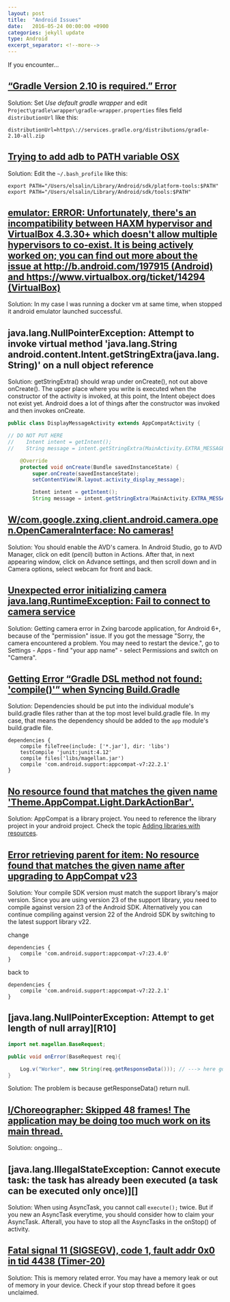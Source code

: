 ```yaml
---
layout: post
title:  "Android Issues"
date:   2016-05-24 00:00:00 +0900
categories: jekyll update
type: Android
excerpt_separator: <!--more-->
---
```

If you encounter...
<!--more-->

[“Gradle Version 2.10 is required.” Error][R1]
---
Solution:
Set *Use default gradle wrapper* and edit `Project\gradle\wrapper\gradle-wrapper.properties` files field `distributionUrl` like this:

```
distributionUrl=https\://services.gradle.org/distributions/gradle-2.10-all.zip
```

[Trying to add adb to PATH variable OSX][R2]
---
Solution:
Edit the `~/.bash_profile` like this:

```
export PATH="/Users/elsalin/Library/Android/sdk/platform-tools:$PATH"
export PATH="/Users/elsalin/Library/Android/sdk/tools:$PATH"
```

[emulator: ERROR: Unfortunately, there's an incompatibility between HAXM hypervisor and VirtualBox 4.3.30+ which doesn't allow multiple hypervisors to co-exist. It is being actively worked on; you can find out more about the issue at http://b.android.com/197915 (Android) and https://www.virtualbox.org/ticket/14294 (VirtualBox)][R3]
---
Solution:
In my case I was running a docker vm at same time, when stopped it android emulator launched successful.﻿

java.lang.NullPointerException: Attempt to invoke virtual method 'java.lang.String android.content.Intent.getStringExtra(java.lang.String)' on a null object reference
---
Solution: getStringExtra() should wrap under onCreate(), not out above onCreate(). The upper place where you write is executed when the constructor of the activity is invoked, at this point, the Intent obeject does not exist yet. Android does a lot of things after the constructor was invoked and then invokes onCreate.

``` java
public class DisplayMessageActivity extends AppCompatActivity {

// DO NOT PUT HERE
//    Intent intent = getIntent();
//    String message = intent.getStringExtra(MainActivity.EXTRA_MESSAGE);

    @Override
    protected void onCreate(Bundle savedInstanceState) {
        super.onCreate(savedInstanceState);
        setContentView(R.layout.activity_display_message);

        Intent intent = getIntent();
        String message = intent.getStringExtra(MainActivity.EXTRA_MESSAGE);
```

[W/com.google.zxing.client.android.camera.open.OpenCameraInterface: No cameras!][R4]
---
Solution: You should enable the AVD's camera. In Android Studio, go to AVD Manager, click on edit (pencil) button in Actions. After that, in next appearing window, click on Advance settings, and then scroll down and in Camera options, select webcam for front and back.


[Unexpected error initializing camera java.lang.RuntimeException: Fail to connect to camera service][R5]
---
Solution: Getting camera error in Zxing barcode application, for Android 6+, because of the "permission" issue. If you got the message "Sorry, the camera encountered a problem. You may need to restart the device.", go to Settings - Apps - find "your app name" - select Permissions and switch on "Camera".


[Getting Error “Gradle DSL method not found: 'compile()'” when Syncing Build.Gradle][R6]
---
Solution: Dependencies should be put into the individual module's build.gradle files rather than at the top most level build.gradle file. In my case, that means the dependency should be added to the `app` module's build.gradle file.

```
dependencies {
    compile fileTree(include: ['*.jar'], dir: 'libs')
    testCompile 'junit:junit:4.12'
    compile files('libs/magellan.jar')
    compile 'com.android.support:appcompat-v7:22.2.1'
}
```


[No resource found that matches the given name 'Theme.AppCompat.Light.DarkActionBar'.][R7]
---
Solution: AppCompat is a library project. You need to reference the library project in your android project.
Check the topic [Adding libraries with resources][R8].


[Error retrieving parent for item: No resource found that matches the given name after upgrading to AppCompat v23][R9]
---
Solution: Your compile SDK version must match the support library's major version. Since you are using version 23 of the support library, you need to compile against version 23 of the Android SDK. Alternatively you can continue compiling against version 22 of the Android SDK by switching to the latest support library v22.

change

```
dependencies {
    compile 'com.android.support:appcompat-v7:23.4.0'
}
```
back to

```
dependencies {
    compile 'com.android.support:appcompat-v7:22.2.1'
}
```


[java.lang.NullPointerException: Attempt to get length of null array][R10]
---

``` java
import net.magellan.BaseRequest;

public void onError(BaseRequest req){

    Log.v("Worker", new String(req.getResponseData())); // ---> here got a null pointer
}
```
Solution: The problem is because getResponseData() return null.


[I/Choreographer: Skipped 48 frames!  The application may be doing too much work on its main thread.][R11]
---
Solution: ongoing...


[java.lang.IllegalStateException: Cannot execute task: the task has already been executed (a task can be executed only once)][]
---
Solution: When using AsyncTask, you cannot call `execute();` twice. But if you new an AsyncTask everytime, you should consider how to claim your AsyncTask. Afterall, you have to stop all the AsyncTasks in the onStop() of activity.


[Fatal signal 11 (SIGSEGV), code 1, fault addr 0x0 in tid 4438 (Timer-20)][R13]
---
Solution: This is memory related error. You may have a memory leak or out of memory in your device. Check if your stop thread before it goes unclaimed.




[R1]: http://stackoverflow.com/questions/34814368/gradle-version-2-10-is-required-error
[R2]: http://stackoverflow.com/questions/5526470/trying-to-add-adb-to-path-variable-osx
[R3]: https://plus.google.com/+ShakaHuang/posts/dQiRid51aFD
[R4]: http://stackoverflow.com/questions/27875415/android-emulator-unable-to-start-webcam-to-capture-picture-in-emulator
[R5]: http://stackoverflow.com/questions/9028735/getting-camera-error-in-zxing-barcode-application
[R6]: http://stackoverflow.com/questions/27156428/getting-error-gradle-dsl-method-not-found-compile-when-syncing-build-grad
[R7]: http://stackoverflow.com/questions/21900853/no-resource-found-theme-appcompat-light-darkactionbar
[R8]: https://developer.android.com/topic/libraries/support-library/setup.html#add-library
[R9]: http://stackoverflow.com/questions/32075498/error-retrieving-parent-for-item-no-resource-found-that-matches-the-given-name
[R11]: http://stackoverflow.com/questions/14678593/the-application-may-be-doing-too-much-work-on-its-main-thread
[R13]: http://stackoverflow.com/questions/17840521/android-fatal-signal-11-sigsegv-at-0x636f7d89-code-1-how-can-it-be-tracked


